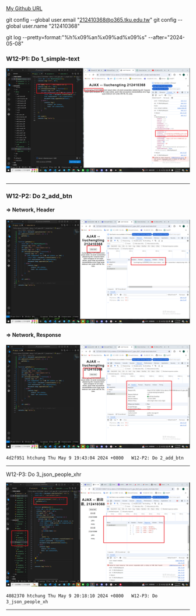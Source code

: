 [My Github URL](https://github.com/github212410368/1122-js-demo-212410368.git)

git config --global user.email "212410368@o365.tku.edu.tw"
git config --global user.name "212410368"

git log --pretty=format:"%h%x09%an%x09%ad%x09%s" --after="2024-05-08"


### W12-P1: Do 1_simple-text
 
![](w12-p1.png)
 
```

```
 
---

### W12-P2: Do 2_add_btn
 
#### => Network, Header
 
![](w12-p2-1.png)
 
#### => Network, Response
 
![](w12-p2-2.png)
 
```
4d2f951 htchung Thu May 9 19:43:04 2024 +0800   W12-P2: Do 2_add_btn
```
 
---

W12-P3: Do 3_json_people_xhr
 
![](w12-p3.png)
 
```
4082370 htchung Thu May 9 20:18:10 2024 +0800   W12-P3: Do 3_json_people_xh
```
 
---